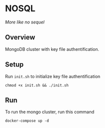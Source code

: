 # NOSQL

_More like no sequel_

## Overview

MongoDB cluster with key file authentification.

## Setup

Run `init.sh` to initialize key file authentification

```shell
chmod +x init.sh && ./init.sh
```

## Run

To run the mongo cluster, run this command

```shell
docker-compose up -d
```
